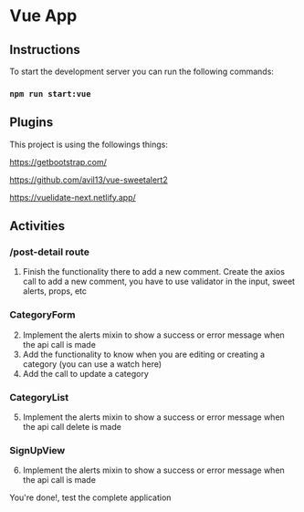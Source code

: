 # Vue App

## Instructions

To start the development server you can run the following commands:

### `npm run start:vue`

## Plugins

This project is using the followings things:

https://getbootstrap.com/

https://github.com/avil13/vue-sweetalert2

https://vuelidate-next.netlify.app/

## Activities

### /post-detail route
1. Finish the functionality there to add a new comment. Create the axios call to add a new comment, you have to use validator in the input, sweet alerts, props, etc

### CategoryForm
2. Implement the alerts mixin to show a success or error message when the api call is made
3. Add the functionality to know when you are editing or creating a category (you can use a watch here)
4. Add the call to update a category
   
### CategoryList
5. Implement the alerts mixin to show a success or error message when the api call delete is made

### SignUpView
6. Implement the alerts mixin to show a success or error message when the api call is made

You're done!, test the complete application
